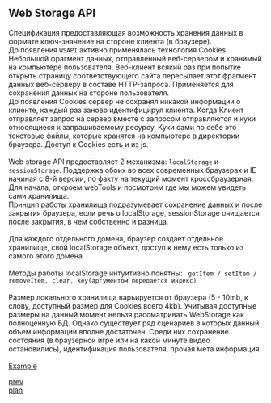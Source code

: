 <h2>Web Storage API</h2>

<div>
Спецификация предоставляющая возможность хранения данных в формате ключ-значение на стороне клиента (в браузере).
</div>

<div>
До появления <code>WSAPI</code> активно применялась технология Cookies. Небольшой фрагмент данных, отправленный веб-сервером и хранимый на компьютере пользователя.
Веб-клиент всякий раз при попытке открыть страницу соответствующего сайта пересылает этот фрагмент данных веб-серверу в составе HTTP-запроса.
Применяется для сохранения данных на стороне пользователя.
<br/>
До появления Cookies сервер не сохранял никакой информации о клиенте,
каждый раз заново идентифицируя клиента. Когда Клиент отправляет запрос на сервер вместе с запросом отправляются и куки относящиеся к запрашиваемому ресурсу.
Куки сами по себе это текстовые файлы, которые хранятся на компьютере в директории браузера. Доступ к Cookies есть и из js.
</div>

<br/>

<div>
Web storage API предоставляет 2 механизма: <code>localStorage</code> и <code>sessionStorage</code>.
Поддержка обоих во всех современных браузерах и IE начиная с 8-й версии, по факту на текущий момент кроссбраузерная.
Для начала, откроем webTools и посмотрим где мы можем увидеть сами хранилища.
</div>


<div>
Принцип работы хранилища подразумевает сохранение данных и после закрытия браузера, если речь о localStorage,
sessionStorage очищается после закрытия, в чем собственно и разница.
</div>

<br/>

<div>
Для каждого отдельного домена, браузер создает отдельное хранилище, свой localStorage объект, доступ к нему есть только из самого этого домена.
</div>

<br/>

<div>
Методы работы localStorage интуитивно понятны: <code> getItem / setItem / removeItem, clear, key(аргументом передается индекс) </code>
</div>

<br/>

<div>
Размер локального хранилища варьируется от браузера (5 - 10mb, к слову, доступный размер для Cookies всего 4kb).
Учитывая доступные размеры на данный момент нельзя рассматривать WebStorage как полноценную БД.
Однако существует ряд сценариев в которых данный объем информации вполне достаточен.
Среди них сохранение состояния (в браузерной игре или на какой минуте видео остановились), идентификация пользователя, прочая мета информация.
</div>

<br/>

<div>
<a href="./media/local.html">Example</a>
</div>

<a href="05.md">prev</a>
<br/>
<a href="00.md">plan</a>
